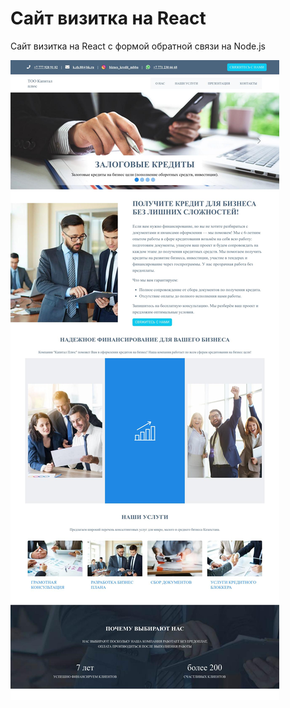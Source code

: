 # Сайт визитка на React

<p>Сайт визитка на React с формой обратной связи на Node.js</p>
<img src="./damirgilmanov2023-github-io-finOnePage-.jpg" />



